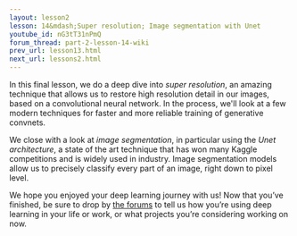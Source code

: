 ```yaml
---
layout: lesson2
lesson: 14&mdash;Super resolution; Image segmentation with Unet
youtube_id: nG3tT31nPmQ
forum_thread: part-2-lesson-14-wiki
prev_url: lesson13.html
next_url: lessons2.html
---
```


In this final lesson, we do a deep dive into *super resolution*, an amazing technique that allows us to restore high resolution detail in our images, based on a convolutional neural network. In the process, we'll look at a few modern techniques for faster and more reliable training of generative convnets.

We close with a look at *image segmentation*, in particular using the *Unet architecture*, a state of the art technique that has won many Kaggle competitions and is widely used in industry. Image segmentation models allow us to precisely classify every part of an image, right down to pixel level.

We hope you enjoyed your deep learning journey with us! Now that you’ve finished, be sure to drop by [the forums](http://forums.fast.ai) to tell us how you’re using deep learning in your life or work, or what projects you’re considering working on now.

